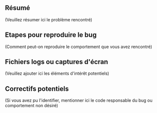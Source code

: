 ## Résumé

(Veuillez résumer ici le problème rencontré)

## Etapes pour reproduire le bug

(Comment peut-on reproduire le comportement que vous avez rencontré)

## Fichiers logs ou captures d'écran

(Veuillez ajouter ici les éléments d'intérêt potentiels)

## Correctifs potentiels

(Si vous avez pu l'identifier, mentionner ici le code responsable du bug ou comportement non désiré)
